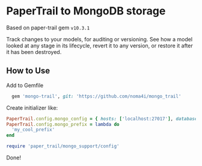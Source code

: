# PaperTrail to MongoDB storage

Based on paper-trail gem `v10.3.1`

Track changes to your models, for auditing or versioning. See how a model looked
at any stage in its lifecycle, revert it to any version, or restore it after it
has been destroyed.

## How to Use

Add to Gemfile

```ruby
  gem 'mongo-trail', git: 'https://github.com/noma4i/mongo_trail'
```

Create initializer like:

```ruby
PaperTrail.config.mongo_config = { hosts: ['localhost:27017'], database: 'my_test_db' }
PaperTrail.config.mongo_prefix = lambda do
  'my_cool_prefix'
end

require 'paper_trail/mongo_support/config'
```

Done!
